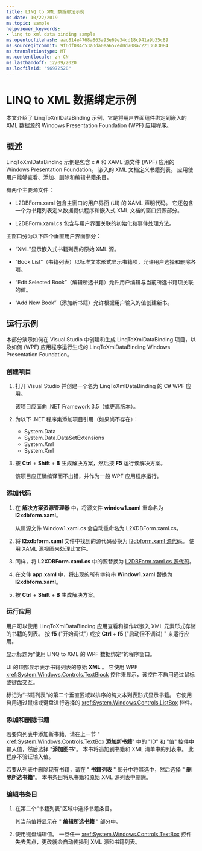 ```yaml
---
title: LINQ to XML 数据绑定示例
ms.date: 10/22/2019
ms.topic: sample
helpviewer_keywords:
- linq to xml data binding sample
ms.openlocfilehash: aac814e4768a863a93e69e34cd18c941a9b35c89
ms.sourcegitcommit: 9f6df084c53a3da0ea657ed0d708a72213683084
ms.translationtype: MT
ms.contentlocale: zh-CN
ms.lasthandoff: 12/09/2020
ms.locfileid: "96972528"
---
```

# <a name="linq-to-xml-data-binding-sample"></a>LINQ to XML 数据绑定示例

本文介绍了 LinqToXmlDataBinding 示例，它是将用户界面组件绑定到嵌入的 XML 数据源的 Windows Presentation Foundation (WPF) 应用程序。

## <a name="overview"></a>概述

LinqToXmlDataBinding 示例是包含 c # 和 XAML 源文件 (WPF) 应用的 Windows Presentation Foundation。 嵌入的 XML 文档定义书籍列表。 应用使用户能够查看、添加、删除和编辑书籍条目。

有两个主要源文件：

- L2DBForm.xaml 包含主窗口的用户界面 (UI) 的 XAML 声明代码[](l2dbform-xaml-source-code.md)。 它还包含一个为书籍列表定义数据提供程序和嵌入式 XML 文档的窗口资源部分。

- L2DBForm.xaml.cs 包含与用户界面关联的初始化和事件处理方法[](l2dbform-xaml-cs-source-code.md)。

主窗口分为以下四个垂直用户界面部分：

- “XML”显示嵌入式书籍列表的原始 XML 源。

- “Book List”（书籍列表）以标准文本形式显示书籍项，允许用户选择和删除各项。

- “Edit Selected Book”（编辑所选书籍）允许用户编辑与当前所选书籍项关联的值。

- “Add New Book”（添加新书籍）允许根据用户输入的值创建新书。

## <a name="run-the-sample"></a>运行示例

本部分演示如何在 Visual Studio 中创建和生成 LinqToXmlDataBinding 项目，以及如何 (WPF) 应用程序运行生成的 LinqToXmlDataBinding Windows Presentation Foundation。

### <a name="create-the-project"></a>创建项目

1. 打开 Visual Studio 并创建一个名为 LinqToXmlDataBinding 的 C# WPF 应用。

   该项目应面向 .NET Framework 3.5（或更高版本）。

1. 为以下 .NET 程序集添加项目引用（如果尚不存在）：

    - System.Data
    - System.Data.DataSetExtensions
    - System.Xml
    - System.Xml

1. 按 **Ctrl** + **Shift** + **B** 生成解决方案，然后按 **F5** 运行该解决方案。

   该项目应正确编译而不出错，并作为一般 WPF 应用程序运行。

### <a name="add-code"></a>添加代码

1. 在 **解决方案资源管理器** 中，将源文件 **window1.xaml** 重命名为 **l2xdbform.xaml**。

   从属源文件 Window1.xaml.cs 会自动重命名为 L2XDBForm.xaml.cs。

1. 将 **l2xdbform.xaml** 文件中找到的源代码替换为 [l2dbform.xaml 源代码](l2dbform-xaml-source-code.md)。 使用 XAML 源视图来处理此文件。

1. 同样，将 **L2XDBForm.xaml.cs** 中的源替换为 [L2DBForm.xaml.cs 源代码](l2dbform-xaml-cs-source-code.md)。

1. 在文件 **app.xaml** 中，将出现的所有字符串 **Window1.xaml** 替换为 **l2xdbform.xaml**。

1. 按 **Ctrl** + **Shift** + **B** 生成解决方案。

### <a name="run-the-app"></a>运行应用

用户可以使用 LinqToXmlDataBinding 应用查看和操作以嵌入 XML 元素形式存储的书籍的列表。 按 **f5** ("开始调试") 或按 **Ctrl** + **f5** ("启动但不调试) " 来运行应用。

显示标题为“使用 LINQ to XML 的 WPF 数据绑定”的程序窗口。

UI 的顶部显示表示书籍列表的原始 **XML** 。 它使用 WPF <xref:System.Windows.Controls.TextBlock> 控件来显示，该控件不启用通过鼠标或键盘交互。

标记为“书籍列表”的第二个垂直区域以排序的纯文本列表形式显示书籍。 它使用启用通过鼠标或键盘进行选择的 <xref:System.Windows.Controls.ListBox> 控件。

### <a name="add-and-delete-books"></a>添加和删除书籍

若要向列表中添加新书籍，请在上一节 "  <xref:System.Windows.Controls.TextBox> **添加新书籍**" 中的 "ID" 和 "值" 控件中输入值，然后选择 "**添加图书**"。 本书将追加到书籍和 XML 清单中的列表中。 此程序不验证输入值。

若要从列表中删除现有书籍，请在 " **书籍列表** " 部分中将其选中，然后选择 " **删除所选书籍**"。 本书条目将从书籍和原始 XML 源列表中删除。

### <a name="edit-a-book-entry"></a>编辑书条目

1. 在第二个“书籍列表”区域中选择书籍条目。

   其当前值将显示在 " **编辑所选书籍** " 部分中。

1. 使用键盘编辑值。 一旦任一 <xref:System.Windows.Controls.TextBox> 控件失去焦点，更改就会自动传播到 XML 源和书籍列表。
